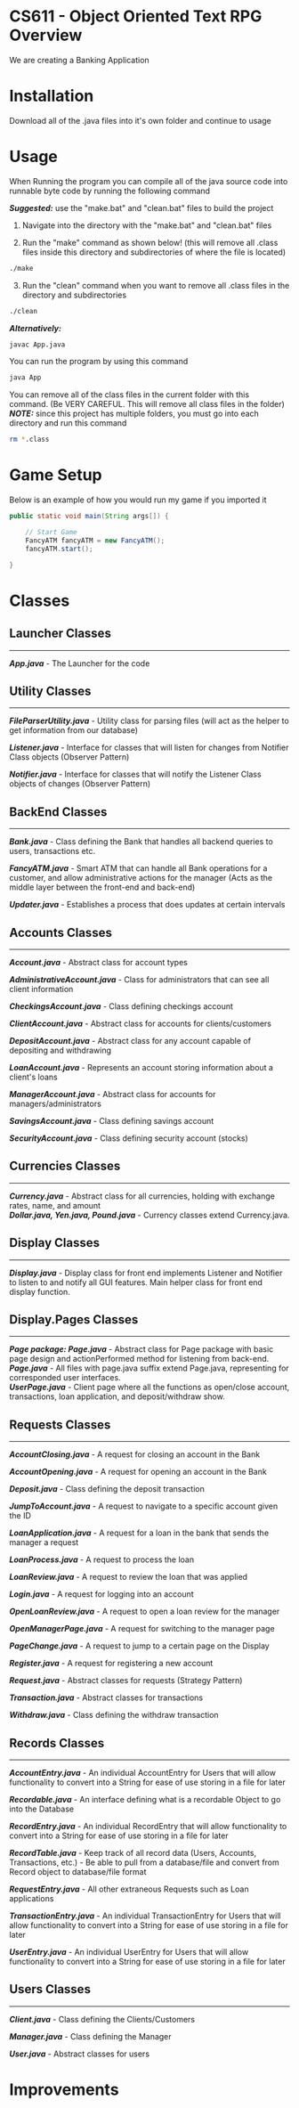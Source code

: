 # CS611 - Object Oriented Text RPG Overview

We are creating a Banking Application

# Installation

Download all of the .java files into it's own folder and continue to usage

# Usage

When Running the program you can compile all of the java source code into runnable byte code by running the following command

***Suggested:*** use the "make.bat" and "clean.bat" files to build the project

1. Navigate into the directory with the "make.bat" and "clean.bat" files

2. Run the "make" command as shown below! (this will remove all .class files inside this directory and subdirectories of where the file is located)
```bash
./make
```

3. Run the "clean" command when you want to remove all .class files in the directory and subdirectories
```bash
./clean
```

***Alternatively:***

```bash
javac App.java
```

You can run the program by using this command

```bash
java App
```

You can remove all of the class files in the current folder with this command. (Be VERY CAREFUL. This will remove all class files in the folder)
***NOTE:*** since this project has multiple folders, you must go into each directory and run this command
 
```bash
rm *.class
```

# Game Setup

Below is an example of how you would run my game if you imported it

```java
public static void main(String args[]) {

    // Start Game
    FancyATM fancyATM = new FancyATM();
    fancyATM.start();

}
```

# Classes

## Launcher Classes

---

***App.java*** - The Launcher for the code

## Utility Classes

---

***FileParserUtility.java*** - Utility class for parsing files (will act as the helper to get information from our database)

***Listener.java*** - Interface for classes that will listen for changes from Notifier Class objects (Observer Pattern)

***Notifier.java*** - Interface for classes that will notify the Listener Class objects of changes (Observer Pattern)

## BackEnd Classes

---

***Bank.java*** - Class defining the Bank that handles all backend queries to users, transactions etc.

***FancyATM.java*** - Smart ATM that can handle all Bank operations for a customer, and allow administrative actions for the manager (Acts as the middle layer between the front-end and back-end)

***Updater.java*** - Establishes a process that does updates at certain intervals

## Accounts Classes

---

***Account.java*** - Abstract class for account types

***AdministrativeAccount.java*** - Class for administrators that can see all client information

***CheckingsAccount.java*** - Class defining checkings account

***ClientAccount.java*** - Abstract class for accounts for clients/customers

***DepositAccount.java*** - Abstract class for any account capable of depositing and withdrawing

***LoanAccount.java*** - Represents an account storing information about a client's loans

***ManagerAccount.java*** - Abstract class for accounts for managers/administrators

***SavingsAccount.java*** - Class defining savings account

***SecurityAccount.java*** - Class defining security account (stocks)

## Currencies Classes

---

***Currency.java*** - Abstract class for all currencies, holding with exchange rates, name, and amount  
***Dollar.java, Yen.java, Pound.java*** - Currency classes extend Currency.java.  

## Display Classes 

---

***Display.java*** - Display class for front end implements Listener and Notifier to listen to and notify all GUI features. Main helper class for front end display function.

## Display.Pages Classes

---

***Page package: Page.java*** - Abstract class for Page package with basic page design and actionPerformed method for listening from back-end.  
***Page.java*** - All files with page.java suffix extend Page.java, representing for corresponded user interfaces.  
***UserPage.java*** - Client page where all the functions as open/close account, transactions, loan application, and deposit/withdraw show.   

## Requests Classes

---

***AccountClosing.java*** - A request for closing an account in the Bank

***AccountOpening.java*** - A request for opening an account in the Bank

***Deposit.java*** - Class defining the deposit transaction

***JumpToAccount.java*** - A request to navigate to a specific account given the ID

***LoanApplication.java*** - A request for a loan in the bank that sends the manager a request

***LoanProcess.java*** - A request to process the loan

***LoanReview.java*** - A request to review the loan that was applied

***Login.java*** - A request for logging into an account

***OpenLoanReview.java*** - A request to open a loan review for the manager

***OpenManagerPage.java*** - A request for switching to the manager page

***PageChange.java*** - A request to jump to a certain page on the Display

***Register.java*** - A request for registering a new account

***Request.java*** - Abstract classes for requests (Strategy Pattern)

***Transaction.java*** - Abstract classes for transactions

***Withdraw.java*** - Class defining the withdraw transaction

## Records Classes

---

***AccountEntry.java*** - An individual AccountEntry for Users that will allow functionality to convert into a String for ease of use storing in a file for later

***Recordable.java*** - An interface defining what is a recordable Object to go into the Database

***RecordEntry.java*** - An individual RecordEntry that will allow functionality to convert into a String for ease of use storing in a file for later

***RecordTable.java*** - Keep track of all record data (Users, Accounts, Transactions, etc.) - Be able to pull from a database/file and convert from Record object to database/file format

***RequestEntry.java*** - All other extraneous Requests such as Loan applications

***TransactionEntry.java*** - An individual TransactionEntry for Users that will allow functionality to convert into a String for ease of use storing in a file for later

***UserEntry.java*** - An individual UserEntry for Users that will allow functionality to convert into a String for ease of use storing in a file for later
 
## Users Classes

---

***Client.java*** - Class defining the Clients/Customers

***Manager.java*** - Class defining the Manager

***User.java*** - Abstract classes for users

# Improvements




